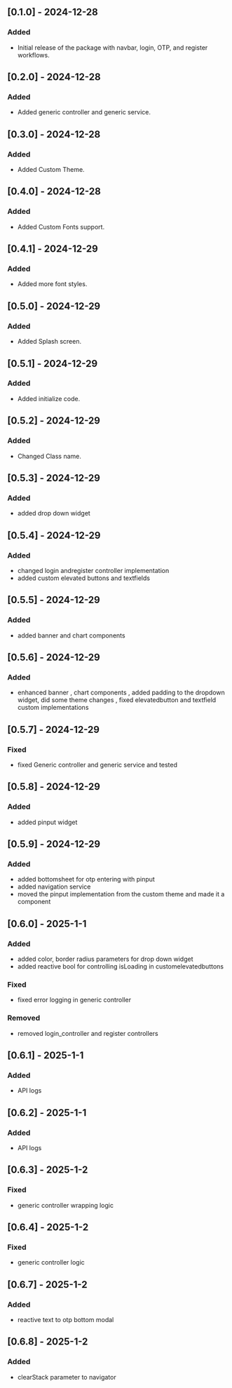 ## [0.1.0] - 2024-12-28
### Added
- Initial release of the package with navbar, login, OTP, and register workflows.

## [0.2.0] - 2024-12-28
### Added
- Added generic controller and generic service.

## [0.3.0] - 2024-12-28
### Added
- Added Custom Theme.

## [0.4.0] - 2024-12-28
### Added
- Added Custom Fonts support.

## [0.4.1] - 2024-12-29
### Added
- Added more font styles.

## [0.5.0] - 2024-12-29
### Added
- Added Splash screen.

## [0.5.1] - 2024-12-29
### Added
- Added initialize code.

## [0.5.2] - 2024-12-29
### Added
- Changed Class name.

## [0.5.3] - 2024-12-29
### Added
- added drop down widget

## [0.5.4] - 2024-12-29
### Added
- changed login andregister controller implementation
- added custom elevated buttons and textfields

## [0.5.5] - 2024-12-29
### Added
- added banner and chart components

## [0.5.6] - 2024-12-29
### Added
- enhanced banner , chart components , added padding to the dropdown widget, did some theme changes , fixed elevatedbutton and textfield custom implementations

## [0.5.7] - 2024-12-29
### Fixed
- fixed Generic controller and generic service and tested

## [0.5.8] - 2024-12-29
### Added
- added pinput widget

## [0.5.9] - 2024-12-29
### Added
- added bottomsheet for otp entering with pinput
- added navigation service
- moved the pinput implementation from the custom theme and made it a component

## [0.6.0] - 2025-1-1
### Added
- added color, border radius parameters for drop down widget
- added reactive bool for controlling isLoading in customelevatedbuttons
### Fixed
- fixed error logging in generic controller
### Removed
- removed login_controller and register controllers

## [0.6.1] - 2025-1-1
### Added
- API logs

## [0.6.2] - 2025-1-1
### Added
- API logs

## [0.6.3] - 2025-1-2
### Fixed
- generic controller wrapping logic

## [0.6.4] - 2025-1-2
### Fixed
- generic controller logic

## [0.6.7] - 2025-1-2
### Added
- reactive text to otp bottom modal

## [0.6.8] - 2025-1-2
### Added
- clearStack parameter to navigator
